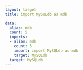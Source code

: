 ```yaml
---
layout: target
title: import MySQLdb as mdb

data:
  alias: mdb
  count: 5
  imports:
  - alias: mdb
    count: 5
    import: import MySQLdb as mdb
    target: MySQLdb
  target: MySQLdb
---
```

